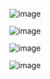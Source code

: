 

![image](https://github.com/user-attachments/assets/c4bb8b42-4827-4f0c-8929-e1e3d8a5e81c)


![image](https://github.com/user-attachments/assets/ab52b924-70d4-43b1-ae9a-d9a35472d07e)


![image](https://github.com/user-attachments/assets/1997a95e-e74e-4af0-956d-dbcfac174e00)

![image](https://github.com/user-attachments/assets/f34f0457-9123-464b-9b14-805f7097251d)

